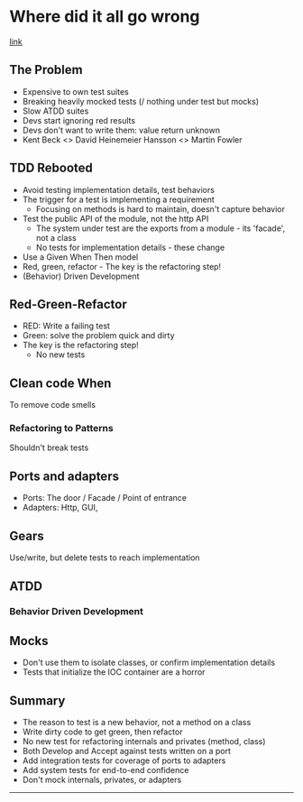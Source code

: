 # Where did it all go wrong

 [link](https://www.youtube.com/watch?v=EZ05e7EMOLM)

## The Problem

- Expensive to own test suites
- Breaking heavily mocked tests (/ nothing under test but mocks)
- Slow ATDD suites
- Devs start ignoring red results
- Devs don't want to write them: value return unknown
- Kent Beck <> David Heinemeier Hansson <> Martin Fowler

## TDD Rebooted

- Avoid testing implementation details, test behaviors
- The trigger for a test is implementing a requirement
	- Focusing on methods is hard to maintain, doesn't capture behavior
- Test the public API of the module, not the http API
	- The system under test are the exports from a module - its 'facade', not a class
	- No tests for implementation details - these change
- Use a Given When Then model
- Red, green, refactor - The key is the refactoring step!
- (Behavior) Driven Development

## Red-Green-Refactor

- RED: Write a failing test
- Green: solve the problem quick and dirty
- The key is the refactoring step!
	- No new tests

## Clean code When

To remove code smells

### Refactoring to Patterns 

Shouldn't break tests

## Ports and adapters

- Ports: The door / Facade / Point of entrance
- Adapters: Http, GUI, 

## Gears

Use/write, but delete tests to reach implementation

## ATDD

### Behavior Driven Development

## Mocks

- Don't use them to isolate classes, or confirm implementation details
- Tests that initialize the IOC container are a horror

## Summary

- The reason to test is a new behavior, not a method on a class
- Write dirty code to get green, then refactor
- No new test for refactoring internals and privates (method, class)
- Both Develop and Accept against tests written on a port
- Add integration tests for coverage of ports to adapters
- Add system tests for end-to-end confidence
- Don't mock internals, privates, or adapters

---


